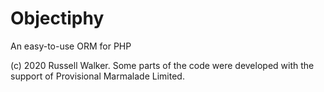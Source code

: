 # Objectiphy
An easy-to-use ORM for PHP

(c) 2020 Russell Walker. Some parts of the code were developed with the support of Provisional Marmalade Limited.
